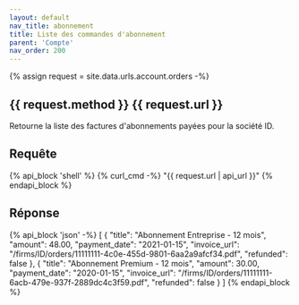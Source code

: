 ```yaml
---
layout: default
nav_title: abonnement
title: Liste des commandes d'abonnement
parent: 'Compte'
nav_order: 200
---
```

{% assign request = site.data.urls.account.orders -%}
## {{ request.method }} {{ request.url }}

Retourne la liste des factures d'abonnements payées pour la société ID.

## Requête

{% api_block 'shell' %}
{% curl_cmd -%}
"{{ request.url | api_url }}"
{% endapi_block %}

## Réponse

{% api_block 'json' -%}
[
  {
    "title": "Abonnement Entreprise - 12 mois",
    "amount": 48.00,
    "payment_date": "2021-01-15",
    "invoice_url": "/firms/ID/orders/11111111-4c0e-455d-9801-6aa2a9afcf34.pdf",
    "refunded": false
  },
  {
    "title": "Abonnement Premium - 12 mois",
    "amount": 30.00,
    "payment_date": "2020-01-15",
    "invoice_url": "/firms/ID/orders/11111111-6acb-479e-937f-2889dc4c3f59.pdf",
    "refunded": false
  }
]
{% endapi_block %}
